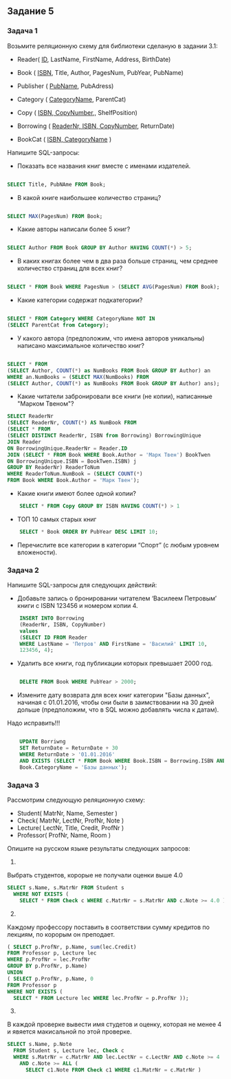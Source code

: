 ## Задание 5

### Задача 1

Возьмите реляционную схему для библиотеки сделаную в задании 3.1: 

* Reader( <ins>ID</ins>, LastName, FirstName, Address, BirthDate)  <br>
* Book ( <ins>ISBN</ins>, Title, Author, PagesNum, PubYear, PubName)  <br>
* Publisher ( <ins>PubName</ins>, PubAdress)  <br>
* Category ( <ins>CategoryName</ins>, ParentCat)  <br>
* Copy ( <ins>ISBN, CopyNumber</ins>,, ShelfPosition)  <br>

* Borrowing ( <ins>ReaderNr, ISBN, CopyNumber</ins>, ReturnDate)  <br>
* BookCat ( <ins>ISBN, CategoryName</ins> )  

Напишите SQL-запросы:

* Показать все названия книг вместе с именами издателей.

```sql

SELECT Title, PubNAme FROM Book;

```

* В какой книге наибольшее количество страниц?
```sql

SELECT MAX(PagesNum) FROM Book;

```
* Какие авторы написали более 5 книг?

```sql

SELECT Author FROM Book GROUP BY Author HAVING COUNT(*) > 5;

```

* В каких книгах более чем в два раза больше страниц, чем среднее количество страниц для всех книг?

```sql

SELECT * FROM Book WHERE PagesNum > (SELECT AVG(PagesNum) FROM Book);

```

* Какие категории содержат подкатегории?

```sql

SELECT * FROM Category WHERE CategoryName NOT IN 
(SELECT ParentCat from Category);

```

* У какого автора (предположим, что имена авторов уникальны) написано максимальное количество книг?

```sql

SELECT * FROM 
(SELECT Author, COUNT(*) as NumBooks FROM Book GROUP BY Author) an
WHERE an.NumBooks = (SELECT MAX(NumBooks) FROM 
(SELECT Author, COUNT(*) as NumBooks FROM Book GROUP BY Author) ans);

```

* Какие читатели забронировали   все книги (не копии), написанные "Марком Твеном"?

```sql
SELECT ReaderNr
(SELECT ReaderNr, COUNT(*) AS NumBook FROM
(SELECT * FROM 
(SELECT DISTINCT ReaderNr, ISBN from Borrowing) BorrowingUnique
JOIN Reader
ON BorrowingUnique.ReaderNr = Reader.ID
JOIN (SELECT * FROM Book WHERE Book.Author = 'Марк Твен') BookTwen 
ON BorrowingUnique.ISBN = BookTwen.ISBN) j
GROUP BY ReaderNr) ReaderToNum
WHERE ReaderToNum.NumBook = (SELECT COUNT(*) 
FROM Book WHERE Book.Author = 'Марк Твен');

```

* Какие книги имеют более одной копии? 

```sql
    SELECT * FROM Copy GROUP BY ISBN HAVING COUNT(*) > 1
```

* ТОП 10 самых старых книг

```sql
    SELECT * Book ORDER BY PubYear DESC LIMIT 10;
```

* Перечислите все категории в категории “Спорт” (с любым уровнем вложености).

### Задача 2

Напишите SQL-запросы для следующих действий:

* Добавьте запись о бронировании читателем ‘Василеем Петровым’ книги с ISBN 123456 и номером копии 4.

```sql
    INSERT INTO Borrowing 
    (ReaderNr, ISBN, CopyNumber) 
    values 
    (SELECT ID FROM Reader 
    WHERE LastName = 'Петров' AND FirstName = 'Василий' LIMIT 10, 
    123456, 4);
```

* Удалить все книги, год публикации которых превышает 2000 год.

```sql

    DELETE FROM Book WHERE PubYear > 2000;

```

* Измените дату возврата для всех книг категории "Базы данных", начиная с 01.01.2016, чтобы они были в заимствовании на 30 дней дольше (предположим, что в SQL можно добавлять числа к датам).

Надо исправить!!!
```sql

    UPDATE Borriwng
    SET ReturnDate = ReturnDate + 30
    WHERE ReturnDate > '01.01.2016' 
    AND EXISTS (SELECT * FROM Book WHERE Book.ISBN = Borrowing.ISBN AND
    Book.CategoryName = 'Базы данных');

```


### Задача 3

Рассмотрим следующую реляционную схему:

* Student( MatrNr, Name, Semester ) 
* Check( MatrNr, LectNr, ProfNr, Note ) 
* Lecture( LectNr, Title, Credit, ProfNr ) 
* Professor( ProfNr, Name, Room )

Опишите на русском языке результаты следующих запросов:

1.

Выбрать студентов, корорые не получали оценки выше 4.0

```sql
SELECT s.Name, s.MatrNr FROM Student s 
  WHERE NOT EXISTS ( 
    SELECT * FROM Check c WHERE c.MatrNr = s.MatrNr AND c.Note >= 4.0 ) ; 
```

2.

Каждому профессору поставить в соответствии сумму кредитов по лекциям, по корорым он преподает.

```sql
( SELECT p.ProfNr, p.Name, sum(lec.Credit) 
FROM Professor p, Lecture lec 
WHERE p.ProfNr = lec.ProfNr
GROUP BY p.ProfNr, p.Name)
UNION
( SELECT p.ProfNr, p.Name, 0 
FROM Professor p
WHERE NOT EXISTS ( 
  SELECT * FROM Lecture lec WHERE lec.ProfNr = p.ProfNr )); 
```

3.

В каждой проверке вывести имя студетов и оценку, которая не менее 4 и явяется макисальной по этой проверке.

```sql
SELECT s.Name, p.Note
  FROM Student s, Lecture lec, Check c
  WHERE s.MatrNr = c.MatrNr AND lec.LectNr = c.LectNr AND c.Note >= 4 
    AND c.Note >= ALL ( 
      SELECT c1.Note FROM Check c1 WHERE c1.MatrNr = c.MatrNr ) 
```